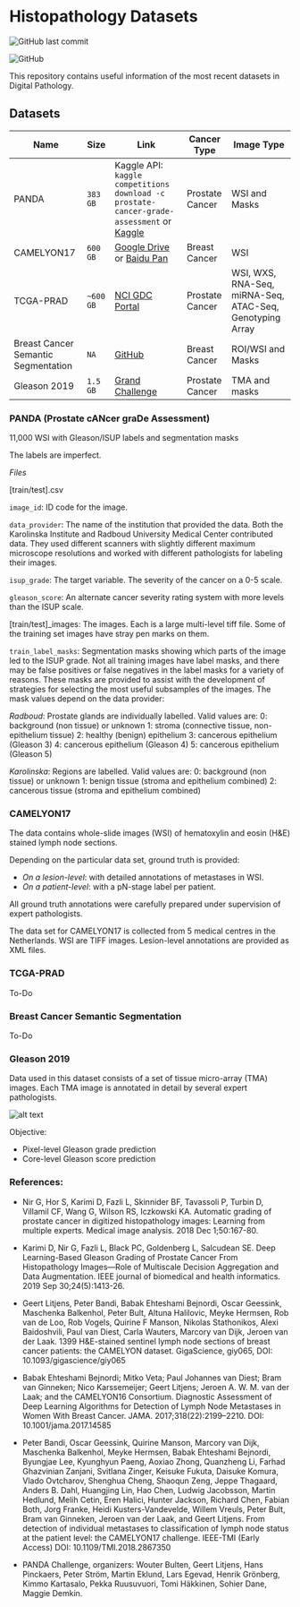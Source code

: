 # Histopathology Datasets

![GitHub last commit](https://img.shields.io/github/last-commit/MindLab-DP/Datasets?style=flat)

![GitHub](https://img.shields.io/github/license/MindLab-DP/Datasets?style=flat)

This repository contains useful information of the most recent datasets in Digital Pathology.

## Datasets


| Name        | Size      | Link      | Cancer Type | Image Type  |
| ----------- |-----------|-----------|-----------  |-----------  |
| PANDA       |    `383 GB`       | Kaggle API: `kaggle competitions download -c prostate-cancer-grade-assessment` or [Kaggle](https://www.kaggle.com/c/prostate-cancer-grade-assessment/data) | Prostate Cancer | WSI and Masks|
| CAMELYON17  |  `600 GB `        | [Google Drive](https://drive.google.com/drive/folders/0BzsdkU4jWx9BaXVHSXRJTnpLZU0?resourcekey=0-tyfGzeoOMAWlP_ogPt_4pw) or [Baidu Pan](https://pan.baidu.com/s/1mIzSewImtEisclPtTHGSyw#list/path=%2F) | Breast Cancer | WSI |
| TCGA-PRAD   | `~600 GB` | [NCI GDC Portal](https://portal.gdc.cancer.gov/projects/TCGA-PRAD) | Prostate Cancer | WSI, WXS, RNA-Seq, miRNA-Seq, ATAC-Seq, Genotyping Array | 
| Breast Cancer Semantic Segmentation | `NA` | [GitHub](https://github.com/PathologyDataScience/CrowdsourcingDataset-Amgadetal2019) | Breast Cancer | ROI/WSI and Masks |
| Gleason 2019 | `1.5 GB` | [Grand Challenge](https://gleason2019.grand-challenge.org/Register/) | Prostate Cancer | TMA and masks |

### PANDA (Prostate cANcer graDe Assessment)

11,000 WSI with Gleason/ISUP labels and segmentation masks

The labels are imperfect.

*Files*

\[train/test\].csv

`image_id`: ID code for the image.

`data_provider`: The name of the institution that provided the data. Both the Karolinska Institute and Radboud University Medical Center contributed data. They used different scanners with slightly different maximum microscope resolutions and worked with different pathologists for labeling their images.

`isup_grade`: The target variable. The severity of the cancer on a 0-5 scale.

`gleason_score`: An alternate cancer severity rating system with more levels than the ISUP scale.

\[train/test\]_images: The images. Each is a large multi-level tiff file. Some of the training set images have stray pen marks on them.

`train_label_masks`: Segmentation masks showing which parts of the image led to the ISUP grade. Not all training images have label masks, and there may be false positives or false negatives in the label masks for a variety of reasons. These masks are provided to assist with the development of strategies for selecting the most useful subsamples of the images. The mask values depend on the data provider:

*Radboud*: Prostate glands are individually labelled. Valid values are:
0: background (non tissue) or unknown
1: stroma (connective tissue, non-epithelium tissue)
2: healthy (benign) epithelium
3: cancerous epithelium (Gleason 3)
4: cancerous epithelium (Gleason 4)
5: cancerous epithelium (Gleason 5)

*Karolinska*: Regions are labelled. Valid values are:
0: background (non tissue) or unknown
1: benign tissue (stroma and epithelium combined)
2: cancerous tissue (stroma and epithelium combined)


### CAMELYON17

The data contains whole-slide images (WSI) of hematoxylin and eosin (H&E) stained lymph node sections.

Depending on the particular data set, ground truth is provided:

* *On a lesion-level*: with detailed annotations of metastases in WSI.
* *On a patient-level*: with a pN-stage label per patient.

All ground truth annotations were carefully prepared under supervision of expert pathologists.

The data set for CAMELYON17 is collected from 5 medical centres in the Netherlands. WSI are TIFF images. Lesion-level annotations are provided as XML files.


### TCGA-PRAD

To-Do

### Breast Cancer Semantic Segmentation

To-Do

### Gleason 2019

Data used in this dataset consists of a set of tissue micro-array (TMA) images. Each TMA image is annotated in detail by several expert pathologists.

![alt text](https://grand-challenge-public-prod.s3.amazonaws.com/i/2020/01/21/f9f06df6.png, "Gleason 2019")

Objective:

* Pixel-level Gleason grade prediction
* Core-level Gleason score prediction

### References:

* Nir G, Hor S, Karimi D, Fazli L, Skinnider BF, Tavassoli P, Turbin D, Villamil CF, Wang G, Wilson RS, Iczkowski KA. Automatic grading of prostate cancer in digitized histopathology images: Learning from multiple experts. Medical image analysis. 2018 Dec 1;50:167-80.

* Karimi D, Nir G, Fazli L, Black PC, Goldenberg L, Salcudean SE. Deep Learning-Based Gleason Grading of Prostate Cancer From Histopathology Images—Role of Multiscale Decision Aggregation and Data Augmentation. IEEE journal of biomedical and health informatics. 2019 Sep 30;24(5):1413-26.

* Geert Litjens, Peter Bandi, Babak Ehteshami Bejnordi, Oscar Geessink, Maschenka Balkenhol, Peter Bult, Altuna Halilovic, Meyke Hermsen, Rob van de Loo, Rob Vogels, Quirine F Manson, Nikolas Stathonikos, Alexi Baidoshvili, Paul van Diest, Carla Wauters, Marcory van Dijk, Jeroen van der Laak. 1399 H&E-stained sentinel lymph node sections of breast cancer patients: the CAMELYON dataset. GigaScience, giy065, DOI: 10.1093/gigascience/giy065

* Babak Ehteshami Bejnordi; Mitko Veta; Paul Johannes van Diest; Bram van Ginneken; Nico Karssemeijer; Geert Litjens; Jeroen A. W. M. van der Laak; and the CAMELYON16 Consortium. Diagnostic Assessment of Deep Learning Algorithms for Detection of Lymph Node Metastases in Women With Breast Cancer. JAMA. 2017;318(22):2199–2210. DOI: 10.1001/jama.2017.14585

* Peter Bandi, Oscar Geessink, Quirine Manson, Marcory van Dijk, Maschenka Balkenhol, Meyke Hermsen, Babak Ehteshami Bejnordi, Byungjae Lee, Kyunghyun Paeng, Aoxiao Zhong, Quanzheng Li, Farhad Ghazvinian Zanjani, Svitlana Zinger, Keisuke Fukuta, Daisuke Komura, Vlado Ovtcharov, Shenghua Cheng, Shaoqun Zeng, Jeppe Thagaard, Anders B. Dahl, Huangjing Lin, Hao Chen, Ludwig Jacobsson, Martin Hedlund, Melih Cetin, Eren Halici, Hunter Jackson, Richard Chen, Fabian Both, Jorg Franke, Heidi Kusters-Vandevelde, Willem Vreuls, Peter Bult, Bram van Ginneken, Jeroen van der Laak, and Geert Litjens. From detection of individual metastases to classification of lymph node status at the patient level: the CAMELYON17 challenge. IEEE-TMI (Early Access) DOI: 10.1109/TMI.2018.2867350

* PANDA Challenge, organizers: Wouter Bulten, Geert Litjens, Hans Pinckaers, Peter Ström, Martin Eklund, Lars Egevad, Henrik Grönberg, Kimmo Kartasalo, Pekka Ruusuvuori, Tomi Häkkinen, Sohier Dane, Maggie Demkin.
